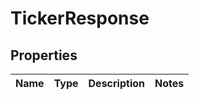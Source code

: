 
# TickerResponse

## Properties
Name | Type | Description | Notes
------------ | ------------- | ------------- | -------------



